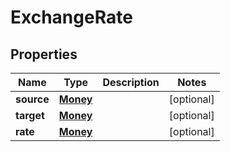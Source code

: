 

# ExchangeRate


## Properties

| Name | Type | Description | Notes |
|------------ | ------------- | ------------- | -------------|
|**source** | [**Money**](Money.md) |  |  [optional] |
|**target** | [**Money**](Money.md) |  |  [optional] |
|**rate** | [**Money**](Money.md) |  |  [optional] |



